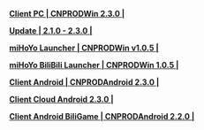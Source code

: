 **[Client PC | CNPRODWin 2.3.0 |  ](https://bhrpg-prod.oss-accelerate.aliyuncs.com/client/cn/20240608161617_2zjrqfLT5RZmEzcR/PC/StarRail_2.3.0.zip)** 
  
**[Update | 2.1.0 - 2.3.0 | ](https://bhrpg-prod.oss-accelerate.aliyuncs.com/client/diff/hkrpg_cn/game_2.2.0_2.3.0_hdiff_bUOAKNttlfhuVbOa.zip)** 

**[ miHoYo Launcher | CNPRODWin v1.0.5 | ](https://bhrpg-prod.oss-accelerate.aliyuncs.com/client/cn/20240510154652_0D7JL9Tu4rabfH8B/gw/StarRail_setup_1.0.5.exe)** 

**[ miHoYo BiliBili Launcher | CNPRODWin 1.0.5 | ](https://pkg.biligame.com/games/StarRail_setup_1.0.5/390774/StarRail_setup_1.0.5.exe)**
  
**[Client Android | CNPRODAndroid 2.3.0 |  ](https://bhrpg-prod.oss-accelerate.aliyuncs.com/client/cn/20240608161617_2zjrqfLT5RZmEzcR/gw/StarRail_2.3.0.apk)**
  
**[Client Cloud Android 2.3.0 |](https://bhrpg-prod.oss-accelerate.aliyuncs.com/client/cn/20240523153329_QHDu2U0QhtOq5hgg/gw_An_C/StarRailCloud_2.3.0.apk)**

**[Client Android BiliGame | CNPRODAndroid 2.2.0 |](https://pkg.biligame.com/games/bhxqtd_2.3.0_20240611_112939_66f92.apk)**

